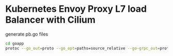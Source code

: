 # Kubernetes Envoy Proxy L7 load Balancer with Cilium


generate pb.go files
```bash
cd goapp
protoc --go_out=proto --go_opt=paths=source_relative --go-grpc_out=proto --go-grpc_opt=paths=source_relative --proto_path=../protos/ ../protos/apps.proto
```



